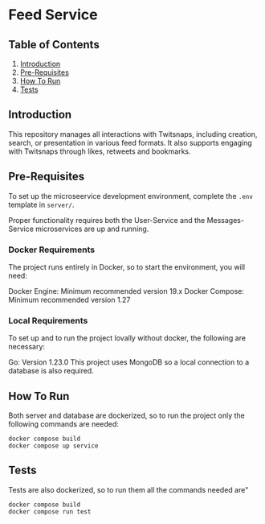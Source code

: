 # Feed Service


## Table of Contents

1. [Introduction](#introduction)
2. [Pre-Requisites](#pre-requisites)
3. [How To Run](#how-to-run)
4. [Tests](#tests)

## Introduction

This repository manages all interactions with Twitsnaps, including creation, search, or presentation in various feed formats. It also supports engaging with Twitsnaps through likes, retweets and bookmarks.

## Pre-Requisites

To set up the microseervice development environment, complete the `.env` template in `server/`.

Proper functionality requires both the User-Service and the Messages-Service microservices are up and running. 

### Docker Requirements

The project runs entirely in Docker, so to start the environment, you will need:

Docker Engine: Minimum recommended version 19.x Docker Compose: Minimum recommended version 1.27 

### Local Requirements

To set up and to run the project lovally without docker, the following are necessary:

Go: Version 1.23.0
This project uses MongoDB so a local connection to a database is also required.

## How To Run

Both server and database are dockerized, so to run the project only the following commands are needed: 

    docker compose build
    docker compose up service

## Tests

Tests are also dockerized, so to run them all the commands needed are"

    docker compose build
    docker compose run test

